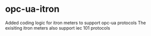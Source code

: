 # opc-ua-itron
Added coding logic for itron meters to support opc-ua protocols
The exisiting itron meters also support iec 101 protocols
